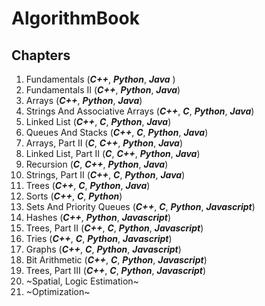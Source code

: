 # AlgorithmBook

## Chapters

1. Fundamentals (***C++***, ***Python***, ***Java*** )
2. Fundamentals II (***C++***, ***Python***, ***Java***)
3. Arrays (***C++***, ***Python***, ***Java***)
4. Strings And Associative Arrays (***C++***, ***C***, ***Python***,  ***Java***)
5. Linked List (***C++***, ***C***, ***Python***, ***Java***)
6. Queues And Stacks (***C++***, ***C***, ***Python***, ***Java***)
7. Arrays, Part II (***C***, ***C++***, ***Python***, ***Java***)
8. Linked List, Part II (***C***, ***C++***, ***Python***, ***Java***)
9. Recursion (***C***, ***C++***, ***Python***, ***Java***)
10. Strings, Part II (***C++***, ***C***, ***Python***, ***Java***)
11. Trees (***C++***, ***C***, ***Python***, ***Java***)
12. Sorts (***C++***, ***C***, ***Python***)
13. Sets And Priority Queues (***C++***, ***C***, ***Python***, ***Javascript***)
14. Hashes (***C++***, ***Python***, ***Javascript***)
15. Trees, Part II (***C++***, ***C***, ***Python***, ***Javascript***)
16. Tries (***C++***, ***C***, ***Python***, ***Javascript***)
17. Graphs (***C++***, ***C***, ***Python***, ***Javascript***)
18. Bit Arithmetic (***C++***, ***C***, ***Python***, ***Javascript***)
19. Trees, Part III (***C++***, ***C***, ***Python***, ***Javascript***)
20. ~Spatial, Logic Estimation~
21. ~Optimization~
